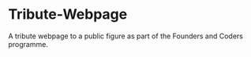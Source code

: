 # Tribute-Webpage
A tribute webpage to a public figure as part of the Founders and Coders programme. 
